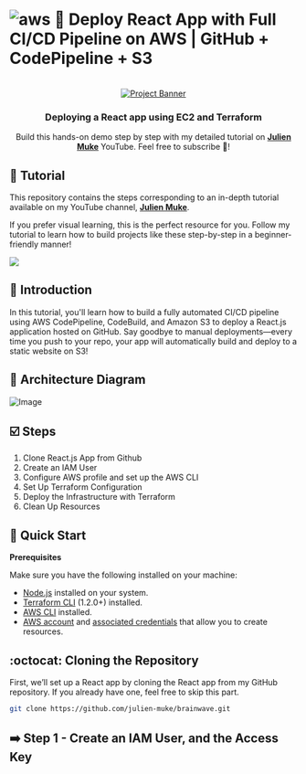 # ![aws](https://github.com/julien-muke/Search-Engine-Website-using-AWS/assets/110755734/01cd6124-8014-4baa-a5fe-bd227844d263) 🚀 Deploy React App with Full CI/CD Pipeline on AWS | GitHub + CodePipeline + S3

<div align="center">

  <br />
    <a href="https://youtu.be/Tbp6VJrq2ho?si=htW_VrEVu3E4XiEn" target="_blank">
      <img src="https://github.com/user-attachments/assets/e8f01153-2ea4-4c89-853f-1b604b6effad" alt="Project Banner">
    </a>
  <br />

<h3 align="center">Deploying a React app using EC2 and Terraform</h3>

   <div align="center">
     Build this hands-on demo step by step with my detailed tutorial on <a href="http://www.youtube.com/@julienmuke/videos" target="_blank"><b>Julien Muke</b></a> YouTube. Feel free to subscribe 🔔!
    </div>
</div>

## 🚨 Tutorial

This repository contains the steps corresponding to an in-depth tutorial available on my YouTube
channel, <a href="http://www.youtube.com/@julienmuke/videos" target="_blank"><b>Julien Muke</b></a>.

If you prefer visual learning, this is the perfect resource for you. Follow my tutorial to learn how to build projects
like these step-by-step in a beginner-friendly manner!

<a href="https://youtu.be/Tbp6VJrq2ho?si=htW_VrEVu3E4XiEn" target="_blank"><img src="https://github.com/sujatagunale/EasyRead/assets/151519281/1736fca5-a031-4854-8c09-bc110e3bc16d" /></a>

## <a name="introduction">🤖 Introduction</a>

In this tutorial, you'll learn how to build a fully automated CI/CD pipeline using AWS CodePipeline, CodeBuild, and Amazon S3 to deploy a React.js application hosted on GitHub. Say goodbye to manual deployments—every time you push to your repo, your app will automatically build and deploy to a static website on S3!


## 📐 Architecture Diagram

![Image](https://github.com/user-attachments/assets/d389dae9-e6e7-44af-b15e-791d5f8f9642)


## <a name="steps">☑️ Steps</a>

1. Clone React.js App from Github
1. Create an IAM User
2. Configure AWS profile and set up the AWS CLI
3. Set Up Terraform Configuration
4. Deploy the Infrastructure with Terraform
5. Clean Up Resources

## <a name="quick-start">🤸 Quick Start</a>

**Prerequisites**

Make sure you have the following installed on your machine:

- [Node.js](https://nodejs.org/en) installed on your system.
- [Terraform CLI](https://developer.hashicorp.com/terraform/tutorials/aws-get-started/install-cli) (1.2.0+) installed.
- [AWS CLI](https://docs.aws.amazon.com/cli/latest/userguide/getting-started-install.html) installed.
- [AWS account](https://aws.amazon.com/free/) and [associated credentials](https://docs.aws.amazon.com/IAM/latest/UserGuide/security-creds.html) that allow you to create resources.


## <a name="clone-repo">	:octocat:  Cloning the Repository</a>

First, we’ll set up a React app by cloning the React app from my GitHub repository. If you already have one, feel free to skip this part.

```bash
git clone https://github.com/julien-muke/brainwave.git
```

## ➡️ Step 1 - Create an IAM User, and the Access Key